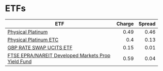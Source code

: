 # ETFs
| ETF | Charge | Spread |
| --- | ------:| ------:|
|[Physical Platinum](https://www.hl.co.uk/shares/shares-search-results/B1VS2W5 "Link")|0.49|0.46|
|[Physical Platinum ETC](https://www.hl.co.uk/shares/shares-search-results/B4LV388 "Link")|0.4|0.13|
|[GBP RATE SWAP UCITS ETF](https://www.hl.co.uk/shares/shares-search-results/B2PDKP2 "Link")|0.15|0.01|
|[FTSE EPRA/NAREIT Developed Markets Prop Yield Fund](https://www.hl.co.uk/shares/shares-search-results/B1G53G2 "Link")|0.59|0.04|

